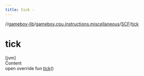 ```yaml
---
title: tick -
---
```

//[gameboy-lib](../../index.md)/[gameboy.cpu.instructions.miscellaneous](../index.md)/[SCF](index.md)/[tick](tick.md)



# tick  
[jvm]  
Content  
open override fun [tick](tick.md)()  



